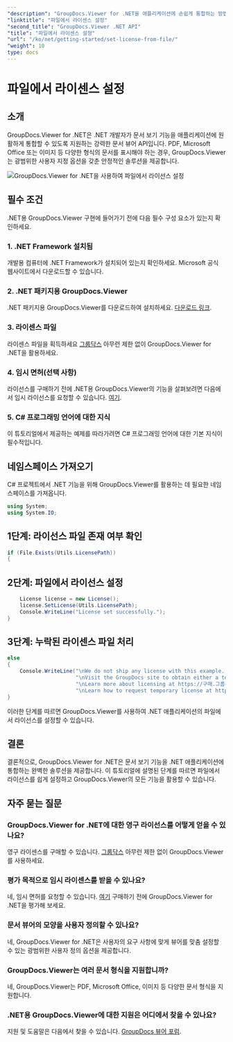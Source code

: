 ```yaml
---
"description": "GroupDocs.Viewer for .NET을 애플리케이션에 손쉽게 통합하는 방법을 알아보세요. 라이선스를 설정하고, 문서를 보고, 뷰어 디자인을 사용자 지정할 수 있습니다."
"linktitle": "파일에서 라이센스 설정"
"second_title": "GroupDocs.Viewer .NET API"
"title": "파일에서 라이센스 설정"
"url": "/ko/net/getting-started/set-license-from-file/"
"weight": 10
type: docs
---
```

# 파일에서 라이센스 설정

## 소개
GroupDocs.Viewer for .NET은 .NET 개발자가 문서 보기 기능을 애플리케이션에 원활하게 통합할 수 있도록 지원하는 강력한 문서 뷰어 API입니다. PDF, Microsoft Office 또는 이미지 등 다양한 형식의 문서를 표시해야 하는 경우, GroupDocs.Viewer는 광범위한 사용자 지정 옵션을 갖춘 안정적인 솔루션을 제공합니다.

![GroupDocs.Viewer for .NET을 사용하여 파일에서 라이선스 설정](/viewer/getting-started/set-license-from-file.png)

## 필수 조건
.NET용 GroupDocs.Viewer 구현에 들어가기 전에 다음 필수 구성 요소가 있는지 확인하세요.
### 1. .NET Framework 설치됨
개발용 컴퓨터에 .NET Framework가 설치되어 있는지 확인하세요. Microsoft 공식 웹사이트에서 다운로드할 수 있습니다.
### 2. .NET 패키지용 GroupDocs.Viewer
.NET 패키지용 GroupDocs.Viewer를 다운로드하여 설치하세요. [다운로드 링크](https://releases.groupdocs.com/viewer/net/).
### 3. 라이센스 파일
라이센스 파일을 획득하세요 [그룹닥스](https://purchase.groupdocs.com/buy) 아무런 제한 없이 GroupDocs.Viewer for .NET을 활용하세요.
### 4. 임시 면허(선택 사항)
라이선스를 구매하기 전에 .NET용 GroupDocs.Viewer의 기능을 살펴보려면 다음에서 임시 라이선스를 요청할 수 있습니다. [여기](https://purchase.groupdocs.com/temporary-license/).
### 5. C# 프로그래밍 언어에 대한 지식
이 튜토리얼에서 제공하는 예제를 따라가려면 C# 프로그래밍 언어에 대한 기본 지식이 필수적입니다.

## 네임스페이스 가져오기
C# 프로젝트에서 .NET 기능을 위해 GroupDocs.Viewer를 활용하는 데 필요한 네임스페이스를 가져옵니다.

```csharp
using System;
using System.IO;
```

## 1단계: 라이선스 파일 존재 여부 확인
```csharp
if (File.Exists(Utils.LicensePath))
{
```
## 2단계: 파일에서 라이선스 설정
```csharp
    License license = new License();
    license.SetLicense(Utils.LicensePath);
    Console.WriteLine("License set successfully.");
}
```
## 3단계: 누락된 라이센스 파일 처리
```csharp
else
{
    Console.WriteLine("\nWe do not ship any license with this example. " +
                      "\nVisit the GroupDocs site to obtain either a temporary or permanent license. " +
                      "\nLearn more about licensing at https://구매.그룹문서.com/faqs/licensing. " +
                      "\nLearn how to request temporary license at https://구매.그룹문서.com/임시-라이센스.");
}
```
이러한 단계를 따르면 GroupDocs.Viewer를 사용하여 .NET 애플리케이션의 파일에서 라이선스를 설정할 수 있습니다.

## 결론
결론적으로, GroupDocs.Viewer for .NET은 문서 보기 기능을 .NET 애플리케이션에 통합하는 완벽한 솔루션을 제공합니다. 이 튜토리얼에 설명된 단계를 따르면 파일에서 라이선스를 쉽게 설정하고 GroupDocs.Viewer의 모든 기능을 활용할 수 있습니다.
## 자주 묻는 질문
### GroupDocs.Viewer for .NET에 대한 영구 라이선스를 어떻게 얻을 수 있나요?
영구 라이센스를 구매할 수 있습니다. [그룹닥스](https://purchase.groupdocs.com/buy) 아무런 제한 없이 GroupDocs.Viewer를 사용하세요.
### 평가 목적으로 임시 라이센스를 받을 수 있나요?
네, 임시 면허를 요청할 수 있습니다. [여기](https://purchase.groupdocs.com/temporary-license/) 구매하기 전에 GroupDocs.Viewer for .NET을 평가해 보세요.
### 문서 뷰어의 모양을 사용자 정의할 수 있나요?
네, GroupDocs.Viewer for .NET은 사용자의 요구 사항에 맞게 뷰어를 맞춤 설정할 수 있는 광범위한 사용자 정의 옵션을 제공합니다.
### GroupDocs.Viewer는 여러 문서 형식을 지원합니까?
네, GroupDocs.Viewer는 PDF, Microsoft Office, 이미지 등 다양한 문서 형식을 지원합니다.
### .NET용 GroupDocs.Viewer에 대한 지원은 어디에서 찾을 수 있나요?
지원 및 도움말은 다음에서 찾을 수 있습니다. [GroupDocs 뷰어 포럼](https://forum.groupdocs.com/c/viewer/9).